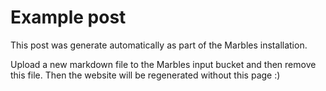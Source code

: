 # Example post

This post was generate automatically as part of the Marbles installation.

Upload a new markdown file to the Marbles input bucket and then remove this file. Then the website will be regenerated without this page :)
